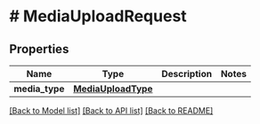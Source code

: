# # MediaUploadRequest

## Properties

Name | Type | Description | Notes
------------ | ------------- | ------------- | -------------
**media_type** | [**MediaUploadType**](MediaUploadType.md) |  |

[[Back to Model list]](../../README.md#models) [[Back to API list]](../../README.md#endpoints) [[Back to README]](../../README.md)
